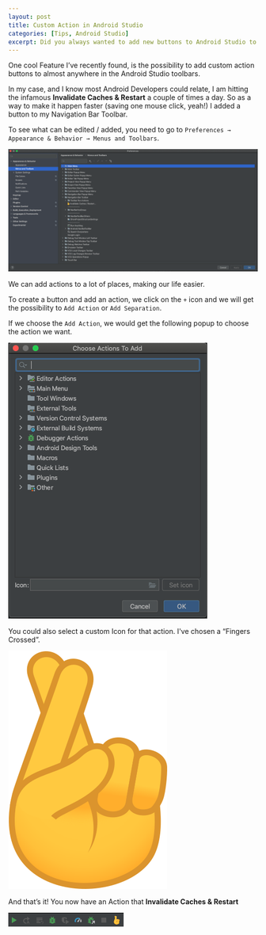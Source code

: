 ```yaml
---
layout: post
title: Custom Action in Android Studio
categories: [Tips, Android Studio]
excerpt: Did you always wanted to add new buttons to Android Studio to perform some actions that are not there? I will show you how easy it is!
---
```


One cool Feature I’ve recently found, is the possibility to add custom action buttons to almost anywhere in the Android Studio toolbars.

In my case, and I know most Android Developers could relate, I am hitting the infamous **Invalidate Caches & Restart** a couple of times a day. So as a way to make it happen faster (saving one mouse click, yeah!) I added a button to my Navigation Bar Toolbar.

To see what can be edited / added, you need to go to `Preferences → Appearance & Behavior → Menus and Toolbars`.


![Menus and Toolbars](/images/Android_Studio_Actions_01.png)

We can add actions to a lot of places, making our life easier.

To create a button and add an action, we click on the `+` icon and we will get the possibility to `Add Action` or `Add Separation`. 

If we choose the `Add Action`, we would get the following popup to choose the action we want.

![Menus and Toolbars](/images/Android_Studio_Actions_02.png)

You could also select a custom Icon for that action. I've chosen a “Fingers Crossed”.

![Menus and Toolbars](/images/Android_Studio_Actions_03.png)

And that’s it! You now have an Action that **Invalidate Caches & Restart**

![Menus and Toolbars](/images/Android_Studio_Actions_04.png)